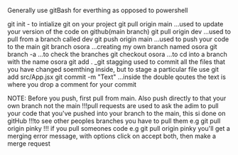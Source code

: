 Generally use gitBash for everthing as opposed to powershell

git init - to intialize git on your project
git pull origin main ...used to update your version of the code on github(main branch) 
git pull origin dev ...used to pull from a branch called dev
git push origin main ...used to push your code to the main
git branch osora ...creating my own branch named osora
git branch -a ...to check the branches
git checkout osora ...to cd into a branch with the name osora
git add .   _git stagging used to commit all the files that you have changed soemthing inside, but to stage a particular file use git add src/App.jsx
git commit -m "Text" ...inside the double qoutes the text is where you drop a comment for your commit


NOTE: 
Before you push, first pull from main. Also push directly to that your own branch not the main 
!!!pull requests are used to ask the adim to pull your code that you've pushed into your   branch to the main, this si done on gitHub
!!!to see other peoples branches you have to pull them e.g git pull origin pinky
!!! if you pull someones code e.g git pull origin pinky you'll get a merging error message, with options click on accept both, then make a merge request



